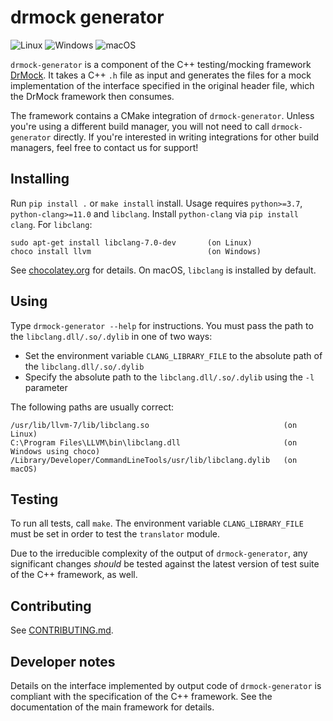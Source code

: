 <!--
SPDX-FileCopyrightText: 2021 Malte Kliemann, Ole Kliemann

SPDX-License-Identifier: GPL-3.0-or-later
-->

# drmock generator

![Linux](https://github.com/DrCpp/drmock-generator/actions/workflows/linux.yml/badge.svg)
![Windows](https://github.com/DrCpp/drmock-generator/actions/workflows/windows.yml/badge.svg)
![macOS](https://github.com/DrCpp/drmock-generator/actions/workflows/macos.yml/badge.svg)

`drmock-generator` is a component of the C++ testing/mocking framework
[DrMock](https://github.com/DrCpp/DrMock). It takes a C++ `.h` file as
input and generates the files for a mock implementation of the interface
specified in the original header file, which the DrMock framework then
consumes.

The framework contains a CMake integration of `drmock-generator`. Unless
you're using a different build manager, you will not need to call
`drmock-generator` directly. If you're interested in writing integrations for
other build managers, feel free to contact us for support!


## Installing

Run `pip install .` or `make install` install. Usage requires
`python>=3.7`, `python-clang>=11.0` and `libclang`. Install
`python-clang` via `pip install clang`. For `libclang`:

```
sudo apt-get install libclang-7.0-dev       (on Linux)
choco install llvm                          (on Windows)
```

See [chocolatey.org](https://chocolatey.org) for details. On macOS,
`libclang` is installed by default.


## Using

Type `drmock-generator --help` for instructions. You must pass the path to the
`libclang.dll/.so/.dylib` in one of two ways:

- Set the environment variable `CLANG_LIBRARY_FILE` to the absolute path
  of the `libclang.dll/.so/.dylib`
- Specify the absolute path to the `libclang.dll/.so/.dylib` using the
  `-l` parameter

The following paths are usually correct:

```
/usr/lib/llvm-7/lib/libclang.so                              (on Linux)
C:\Program Files\LLVM\bin\libclang.dll                       (on Windows using choco)
/Library/Developer/CommandLineTools/usr/lib/libclang.dylib   (on macOS)
```


## Testing

To run all tests, call `make`. The environment variable
`CLANG_LIBRARY_FILE` must be set in order to test the `translator`
module.

Due to the irreducible complexity of the output of `drmock-generator`, any
significant changes *should* be tested against the latest version of
test suite of the C++ framework, as well.


## Contributing

See [CONTRIBUTING.md](CONTRIBUTING.md).


## Developer notes

Details on the interface implemented by output code of `drmock-generator` is
compliant with the specification of the C++ framework. See the
documentation of the main framework for details.
